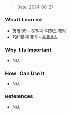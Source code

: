 > Date: 2024-08-27

### What I Learned

- 항해 99 - 37일차 [디펜스 게임](https://github.com/tjsry0466/algorithm-study/blob/main/programmers/%EB%94%94%ED%8E%9C%EC%8A%A4%20%EA%B2%8C%EC%9E%84.py)
- 1일 1문제 풀기 - [프로세스](https://github.com/tjsry0466/algorithm-study/blob/main/programmers/%ED%94%84%EB%A1%9C%EC%84%B8%EC%8A%A4.py)

### Why It Is Important

- N/A

### How I Can Use It

- N/A

### References

- N/A
